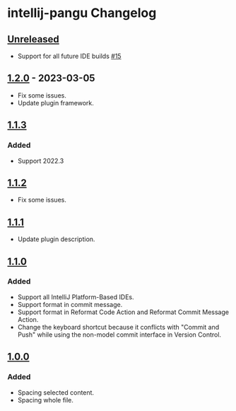 <!-- Keep a Changelog guide -> https://keepachangelog.com -->

# intellij-pangu Changelog

## [Unreleased]
- Support for all future IDE builds [#15](https://github.com/LiLittleCat/intellij-pangu/issues/15)

## [1.2.0] - 2023-03-05
- Fix some issues.
- Update plugin framework.

## [1.1.3]

### Added
- Support 2022.3

## [1.1.2]
- Fix some issues.

## [1.1.1]
- Update plugin description.

## [1.1.0]

### Added
- Support all IntelliJ Platform-Based IDEs.
- Support format in commit message.
- Support format in Reformat Code Action and Reformat Commit Message Action.
- Change the keyboard shortcut because it conflicts with "Commit and Push" while using the non-model commit interface in Version Control.

## [1.0.0]

### Added
- Spacing selected content.
- Spacing whole file.

[Unreleased]: https://github.com/LiLittleCat/intellij-pangu/compare/v1.2.0...HEAD
[1.2.0]: https://github.com/LiLittleCat/intellij-pangu/compare/v1.1.3...v1.2.0
[1.1.3]: https://github.com/LiLittleCat/intellij-pangu/compare/v1.1.2...v1.1.3
[1.1.2]: https://github.com/LiLittleCat/intellij-pangu/compare/v1.1.1...v1.1.2
[1.1.1]: https://github.com/LiLittleCat/intellij-pangu/compare/v1.1.0...v1.1.1
[1.1.0]: https://github.com/LiLittleCat/intellij-pangu/compare/v1.0.0...v1.1.0
[1.0.0]: https://github.com/LiLittleCat/intellij-pangu/commits/v1.0.0
